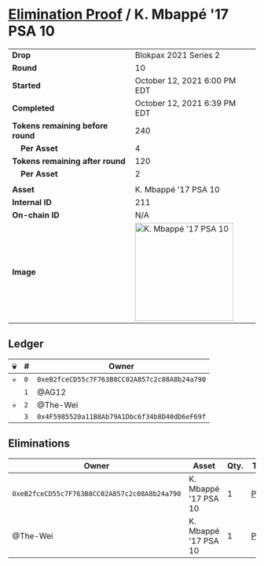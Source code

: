 # [Elimination Proof](./readme.md) / K. Mbappé &#039;17 PSA 10

|||
|---|---|
| **Drop** | Blokpax 2021 Series 2 |
| **Round** | 10 |
| **Started** | October 12, 2021 6:00 PM EDT |
| **Completed** | October 12, 2021 6:39 PM EDT |
| **Tokens remaining before round** | 240 |
| **&nbsp;&nbsp;&nbsp;&nbsp;Per Asset** | 4 |
| **Tokens remaining after round** | 120 |
| **&nbsp;&nbsp;&nbsp;&nbsp;Per Asset** | 2 |
| | |
| **Asset** | K. Mbappé &#039;17 PSA 10 |
| **Internal ID** | 211 |
| **On-chain ID** | N/A |
| **Image** | <img src="https://tcdn.blokpax.com/9484ebfa-6388-46b1-b3d6-805e855564d5/e76f7e508d6b2ae37a74b7239c4bc0ac18a662321f83ceb683dbfb29044c351a.jpg" height="200" alt="K. Mbappé &#039;17 PSA 10" /> |

## Ledger

| 💀 | # | Owner |
| --- | --- | --- |
| 💀 | `0` | `0xeB2fceCD55c7F763B8CC02A857c2c08A8b24a790` |
|  | `1` | @AG12 |
| 💀 | `2` | @The-Wei |
|  | `3` | `0x4F5985520a11B8Ab79A1Dbc6f34b8D40dD6eF69f` |


## Eliminations

| Owner | Asset | Qty. | Transaction |
| --- | --- | --- | --- |
| `0xeB2fceCD55c7F763B8CC02A857c2c08A8b24a790` | K. Mbappé '17 PSA 10 | 1 | [Polygonscan](https://polygonscan.com/tx/0xe587f6ab9e70fba261d6b4974219c09e6b0fa48dab3ffcc39f803298969666b6) |
| @The-Wei | K. Mbappé '17 PSA 10 | 1 | [Polygonscan](https://polygonscan.com/tx/0xba6bb7de6c775db28278cb8583321a56b9ad506ff42e395727e1291aeefc772c) |
